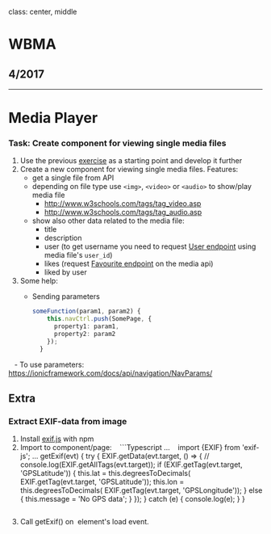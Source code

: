 class: center, middle

# WBMA

## 4/2017

---

# Media Player

### Task: Create component for viewing single media files

1. Use the previous [exercise](w3-upload.md) as a starting point and develop it further
1. Create a new component for viewing single media files. Features:
    - get a single file from API
    - depending on file type use `<img>`, `<video>` or `<audio>` to show/play media file
        - <http://www.w3schools.com/tags/tag_video.asp>
        - <http://www.w3schools.com/tags/tag_audio.asp>  
    - show also other data related to the media file:
        - title
        - description
        - user (to get username you need to request [User endpoint](http://media.mw.metropolia.fi/wbma/docs/#api-User-GetUser) using media file's `user_id`)
        - likes (request [Favourite endpoint](http://media.mw.metropolia.fi/wbma/docs/#api-Favourite) on the media api)
        - liked by user
1. Some help:
    - Sending parameters
    
        ```TypeScript
        someFunction(param1, param2) {
            this.navCtrl.push(SomePage, {
              property1: param1,
              property2: param2
            });
          }
        ```
    - To use parameters: https://ionicframework.com/docs/api/navigation/NavParams/
    
## Extra 

### Extract EXIF-data from image
1. Install [exif.js](https://github.com/exif-js/exif-js) with npm
1. Import to component/page: 
    ```Typescript
    ...
    import {EXIF} from 'exif-js';
    ...
    getExif(evt) {
        try {
          EXIF.getData(evt.target, () => {
            // console.log(EXIF.getAllTags(evt.target));
            if (EXIF.getTag(evt.target, 'GPSLatitude')) {
              this.lat = this.degreesToDecimals(
                  EXIF.getTag(evt.target, 'GPSLatitude'));
              this.lon = this.degreesToDecimals(
                  EXIF.getTag(evt.target, 'GPSLongitude'));
            } else {
              this.message = 'No GPS data';
            }
          });
        } catch (e) {
          console.log(e);
        }
  }
    ```
1. Call getExif() on <img> element's load event.
